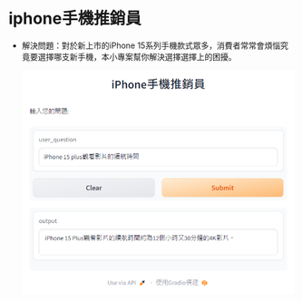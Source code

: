 # iphone手機推銷員
* 解決問題：對於新上市的iPhone 15系列手機款式眾多，消費者常常會煩惱究竟要選擇哪支新手機，本小專案幫你解決選擇選擇上的困擾。

  ![image](iphone手機推銷員.png)
